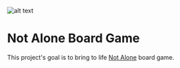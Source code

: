 ![alt text](https://cf.geekdo-images.com/opengraph_left/img/Drj9OBhTZQBVFEUGo647-jZ4UZM=/fit-in/445x445/filters:strip_icc()/pic3611884.jpg)

# Not Alone Board Game
This project's goal is to bring to life [Not Alone](https://www.geekattitudegames.com/nos-jeux/not-alone/) board game.
